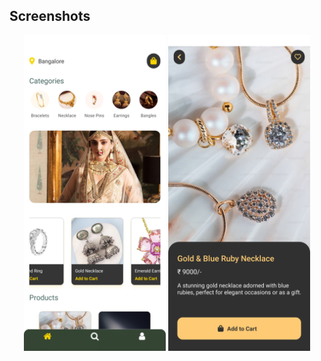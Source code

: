 ## Screenshots

<p align="center">
  <img src="https://github.com/BhaveshMeghwal/React-native-Shopping-App/blob/master/Screenshot_20250206_182554.jpg" width="45%" />
  <img src="https://github.com/BhaveshMeghwal/React-native-Shopping-App/blob/master/Screenshot_20250206_182611.jpg" width="45%" />
</p>
